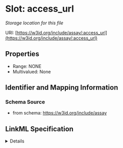 # Slot: access_url
_Storage location for this file_


URI: [https://w3id.org/include/assay/:access_url](https://w3id.org/include/assay/:access_url)



<!-- no inheritance hierarchy -->




## Properties

* Range: NONE
* Multivalued: None







## Identifier and Mapping Information







### Schema Source


* from schema: https://w3id.org/include/assay




## LinkML Specification

<details>
```yaml
name: access_url
definition_uri: include:access_url
description: Storage location for this file
title: Access Url
from_schema: https://w3id.org/include/assay
rank: 1000
alias: access_url
domain_of:
- DataFile

```
</details>